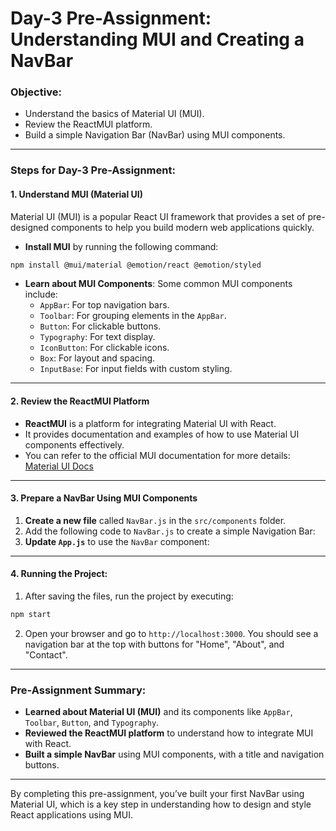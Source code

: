 
# Day-3 Pre-Assignment: Understanding MUI and Creating a NavBar

### Objective:
- Understand the basics of Material UI (MUI).
- Review the ReactMUI platform.
- Build a simple Navigation Bar (NavBar) using MUI components.

---

### **Steps for Day-3 Pre-Assignment:**

#### 1. **Understand MUI (Material UI)**

Material UI (MUI) is a popular React UI framework that provides a set of pre-designed components to help you build modern web applications quickly.

- **Install MUI** by running the following command:

```bash
npm install @mui/material @emotion/react @emotion/styled
```

- **Learn about MUI Components**: Some common MUI components include:
  - `AppBar`: For top navigation bars.
  - `Toolbar`: For grouping elements in the `AppBar`.
  - `Button`: For clickable buttons.
  - `Typography`: For text display.
  - `IconButton`: For clickable icons.
  - `Box`: For layout and spacing.
  - `InputBase`: For input fields with custom styling.

---

#### 2. **Review the ReactMUI Platform**

- **ReactMUI** is a platform for integrating Material UI with React.
- It provides documentation and examples of how to use Material UI components effectively.
- You can refer to the official MUI documentation for more details: [Material UI Docs](https://mui.com/)

---

#### 3. **Prepare a NavBar Using MUI Components**

1. **Create a new file** called `NavBar.js` in the `src/components` folder.
2. Add the following code to `NavBar.js` to create a simple Navigation Bar:
3. **Update `App.js`** to use the `NavBar` component:


---

#### 4. **Running the Project:**

1. After saving the files, run the project by executing:

```bash
npm start
```

2. Open your browser and go to `http://localhost:3000`. You should see a navigation bar at the top with buttons for "Home", "About", and "Contact".

---

### **Pre-Assignment Summary:**

- **Learned about Material UI (MUI)** and its components like `AppBar`, `Toolbar`, `Button`, and `Typography`.
- **Reviewed the ReactMUI platform** to understand how to integrate MUI with React.
- **Built a simple NavBar** using MUI components, with a title and navigation buttons.

---

By completing this pre-assignment, you’ve built your first NavBar using Material UI, which is a key step in understanding how to design and style React applications using MUI.